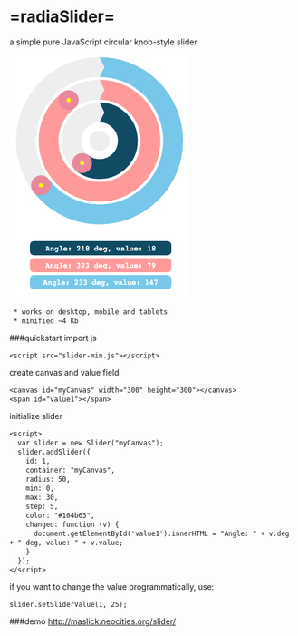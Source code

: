 # =radiaSlider=
a simple pure JavaScript circular knob-style slider

![alt tag](screenshot.png?raw=true "radioSlider")

```
 * works on desktop, mobile and tablets
 * minified ~4 Kb
```
###quickstart
import js
```
<script src="slider-min.js"></script>
```
create canvas and value field
```
<canvas id="myCanvas" width="300" height="300"></canvas>
<span id="value1"></span>
```
initialize slider
```
<script>
  var slider = new Slider("myCanvas");
  slider.addSlider({
    id: 1,
    container: "myCanvas",
    radius: 50,
    min: 0,
    max: 30,
    step: 5,
    color: "#104b63",
    changed: function (v) {
      document.getElementById('value1').innerHTML = "Angle: " + v.deg + " deg, value: " + v.value;
    }
  });
</script>
```

if you want to change the value programmatically, use:
```
slider.setSliderValue(1, 25);
```


###demo 
http://maslick.neocities.org/slider/

